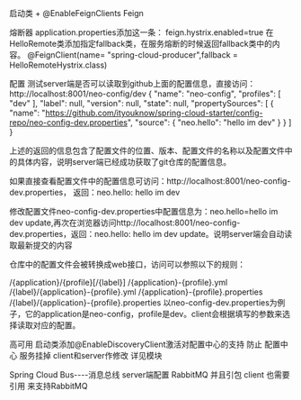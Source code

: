 启动类  +  @EnableFeignClients   Feign

熔断器  application.properties添加这一条：   feign.hystrix.enabled=true
     在HelloRemote类添加指定fallback类，在服务熔断的时候返回fallback类中的内容。
     @FeignClient(name= "spring-cloud-producer",fallback = HelloRemoteHystrix.class)


配置
  测试server端是否可以读取到github上面的配置信息，直接访问：http://localhost:8001/neo-config/dev
   {
       "name": "neo-config",
       "profiles": [
           "dev"
       ],
       "label": null,
       "version": null,
       "state": null,
       "propertySources": [
           {
               "name": "https://github.com/ityouknow/spring-cloud-starter/config-repo/neo-config-dev.properties",
               "source": {
                   "neo.hello": "hello im dev"
               }
           }
       ]
   }

   上述的返回的信息包含了配置文件的位置、版本、配置文件的名称以及配置文件中的具体内容，说明server端已经成功获取了git仓库的配置信息。

   如果直接查看配置文件中的配置信息可访问：http://localhost:8001/neo-config-dev.properties，
   返回：neo.hello: hello im dev

   修改配置文件neo-config-dev.properties中配置信息为：neo.hello=hello im dev update,再次在浏览器访问http://localhost:8001/neo-config-dev.properties，返回：neo.hello: hello im dev update。说明server端会自动读取最新提交的内容

   仓库中的配置文件会被转换成web接口，访问可以参照以下的规则：

   /{application}/{profile}[/{label}]
   /{application}-{profile}.yml
   /{label}/{application}-{profile}.yml
   /{application}-{profile}.properties
   /{label}/{application}-{profile}.properties
   以neo-config-dev.properties为例子，它的application是neo-config，profile是dev。client会根据填写的参数来选择读取对应的配置。


高可用
  启动类添加@EnableDiscoveryClient激活对配置中心的支持
  防止  配置中心 服务挂掉  client和server作修改  详见模块
  
  
Spring Cloud Bus----消息总线
   server端配置 RabbitMQ 并且引包
   client 也需要引用 来支持RabbitMQ












